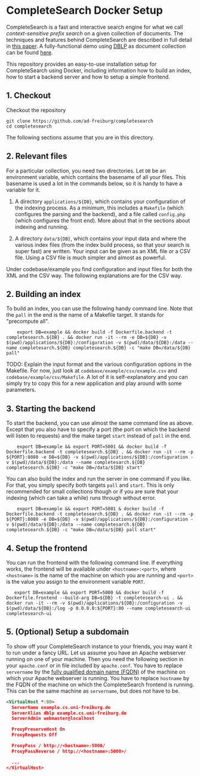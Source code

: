 # CompleteSearch Docker Setup

CompleteSearch is a fast and interactive search engine for what we call *context-sensitive prefix search* on a given collection of documents.
The techniques and features behind CompleteSearch are described in full detail in [this paper](https://pdfs.semanticscholar.org/ba12/7643fadeed05eed91b0714a5f85444e8df71.pdf).
A fully-functional demo using [DBLP](https://dblp.uni-trier.de/) as document collection can be found [here](http://www.dblp.org).

This repository provides an easy-to-use installation setup for CompleteSearch using Docker, including information how to build an index, how to start a backend server and how to setup a simple frontend.

## 1. Checkout

Checkout the repository

    git clone https://github.com/ad-freiburg/completesearch
    cd completesearch

The following sections assume that you are in this directory.

## 2. Relevant files

For a particular collection, you need two directories. Let `DB` be an
environment variable, which contains the basename of all your files. This 
basename is used a lot in the commands below, so it is handy to have a
variable for it. 

1. A directory `applications/${DB}`, which contains your configuration of the
   indexing process. As a minimum, this includes a `Makefile` (which configures
   the parsing and the backend), and a file called `config.php` (which
   configures the front end).  More about that in the sections about indexing
   and running.

2. A directory `data/${DB}`, which contains your input data and where the various
   index files (from the index build process, so that your search is super fast)
   are written.  Your input can be given as an XML file or a CSV file. Using a
   CSV file is much simpler and almost as powerful.

Under codebase/example you find configuration and input files for both the XML
and the CSV way. The following explanations are for the CSV way.

## 2. Building an index

To build an index, you can use the following handy command line. Note that the
`pall` in the end is the name of a Makefile target. It stands for "precompute
all".

        export DB=example && docker build -f Dockerfile.backend -t completesearch.${DB} . && docker run -it --rm -e DB=${DB} -v $(pwd)/applications/${DB}:/configuration -v $(pwd)/data/${DB}:/data --name completesarch.${DB} completesearch.${DB} -c "make DB=/data/${DB} pall"

TODO: Explain the input format and the various configuration options in the
Makefile. For now, just look at `codebase/example/csv/example.csv` and
`codebase/example/csv/Makefile`. A lot of it is self-explanatory and you can
simply try to copy this for a new application and play around with some
parameters.

## 3. Starting the backend

To start the backend, you can use almost the same command line as above. Except
that you also have to specify a port (the port on which the backend will listen
to requests) and the make target `start` instead of `pall` in the end.

        export DB=example && export PORT=5001 && docker build -f Dockerfile.backend -t completesearch.${DB} . && docker run -it --rm -p ${PORT}:8080 -e DB=${DB} -v $(pwd)/applications/${DB}:/configuration -v $(pwd)/data/${DB}:/data --name completesarch.${DB} completesearch.${DB} -c "make DB=/data/${DB} start"

You can also build the index and run the server in one command if you like. For
that, you simply specify both targets `pall` and `start`. This is only
recommended for small collections though or if you are sure that your indexing
(which can take a while) runs through without error.

        export DB=example && export PORT=5001 & docker build -f Dockerfile.backend -t completesearch.${DB} . && docker run -it --rm -p ${PORT}:8080 -e DB=${DB} -v $(pwd)/applications/${DB}:/configuration -v $(pwd)/data/${DB}:/data --name completesarch.${DB} completesearch.${DB} -c "make DB=/data/${DB} pall start"

## 4. Setup the frontend

You can run the frontend with the following command line. If everything works,
the frontend will be available under `<hostname>:<port>`, where `<hostname>` is
the name of the machine on which you are running and `<port>` is the value you
assign to the environment variable `PORT`.

       export DB=example && export PORT=5000 && docker build -f Dockerfile.frontend --build-arg DB=${DB} -t completesearch-ui . && docker run -it --rm -v $(pwd)/applications/${DB}:/configuration -v $(pwd)/data/${DB}:/log -p 0.0.0.0:${PORT}:80 --name completesearch-ui completesearch-ui

## 5. (Optional) Setup a subdomain

To show off your CompleteSearch instance to your friends, you may want it to run
under a fancy URL. Let us assume you have an Apache webserver running on one of
your machine. Then you need the following section in your `apache.conf` or in file
included by `apache.conf`. You have to replace `servername` by the [fully qualified domain
name (FQDN)](https://en.wikipedia.org/wiki/Fully_qualified_domain_name) of the
machine on which your Apache webserver is running. You have to replace `hostname`
by the FQDN of the machine on which the CompleteSearch frontend is running. This
can be the same machine as `servername`, but does not have to be.

```xml
<VirtualHost *:80>
  ServerName example.cs.uni-freiburg.de
  ServerAlias dblp example.cs.uni-freiburg.de
  ServerAdmin webmaster@localhost

  ProxyPreserveHost On
  ProxyRequests Off

  ProxyPass / http://<hostname>:5000/
  ProxyPassReverse / http://<hostname>:5000>/

  ...
</VirtualHost>
```
